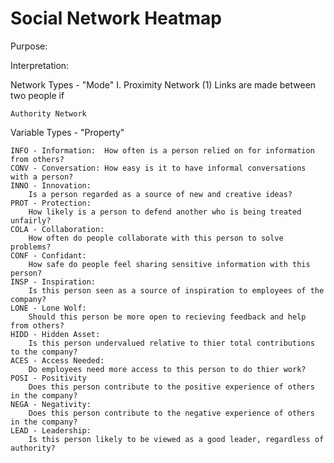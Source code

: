 # Social Network Heatmap


Purpose:



Interpretation:
	



Network Types - "Mode"
    I. Proximity Network
    	(1) Links are made between two people if 

    	
	Authority Network
	
	
Variable Types - "Property"  

```
INFO - Information:  How often is a person relied on for information from others?  
CONV - Conversation: How easy is it to have informal conversations with a person?  
INNO - Innovation:
	Is a person regarded as a source of new and creative ideas?  
PROT - Protection:
	How likely is a person to defend another who is being treated unfairly?  
COLA - Collaboration:
	How often do people collaborate with this person to solve problems?  
CONF - Confidant:
	How safe do people feel sharing sensitive information with this person?  
INSP - Inspiration:
	Is this person seen as a source of inspiration to employees of the company?  
LONE - Lone Wolf:
	Should this person be more open to recieving feedback and help from others?  
HIDD - Hidden Asset:
	Is this person undervalued relative to thier total contributions to the company?  
ACES - Access Needed:
	Do employees need more access to this person to do thier work?  
POSI - Positivity
	Does this person contribute to the positive experience of others in the company?  
NEGA - Negativity:
	Does this person contribute to the negative experience of others in the company?  
LEAD - Leadership:
	Is this person likely to be viewed as a good leader, regardless of authority?  

```








